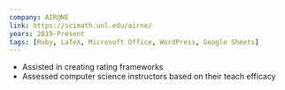 ```yaml
---
company: AIR@NE
link: https://scimath.unl.edu/airne/
years: 2019-Present
tags: [Ruby, LaTeX, Microsoft Office, WordPress, Google Sheets]
---
```


* Assisted in creating rating frameworks
* Assessed computer science instructors based on their teach efficacy
